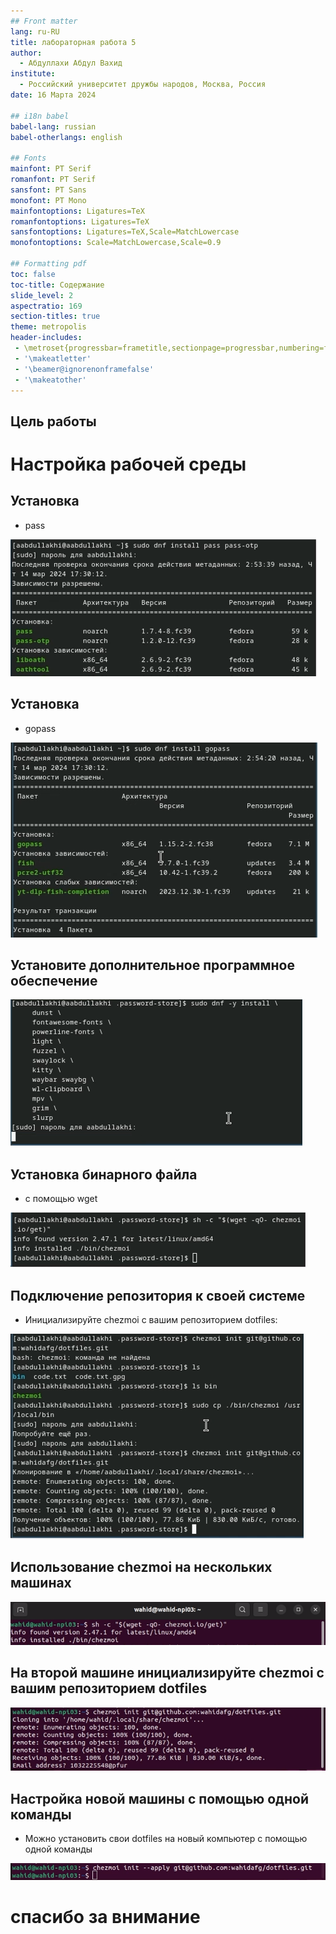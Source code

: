 ```yaml
---
## Front matter
lang: ru-RU
title: лабораторная работа 5
author:
  - Абдуллахи Абдул Вахид
institute:
  - Российский университет дружбы народов, Москва, Россия
date: 16 Марта 2024

## i18n babel
babel-lang: russian
babel-otherlangs: english

## Fonts
mainfont: PT Serif
romanfont: PT Serif
sansfont: PT Sans
monofont: PT Mono
mainfontoptions: Ligatures=TeX
romanfontoptions: Ligatures=TeX
sansfontoptions: Ligatures=TeX,Scale=MatchLowercase
monofontoptions: Scale=MatchLowercase,Scale=0.9

## Formatting pdf
toc: false
toc-title: Содержание
slide_level: 2
aspectratio: 169
section-titles: true
theme: metropolis
header-includes:
 - \metroset{progressbar=frametitle,sectionpage=progressbar,numbering=fraction}
 - '\makeatletter'
 - '\beamer@ignorenonframefalse'
 - '\makeatother'
---
```


## Цель работы

# Настройка рабочей среды

## Установка
- pass 

![](./image/1.png)

## Установка
- gopass

![](./image/1-1.png)

## Установите дополнительное программное обеспечение

![](./image/13.png)

## Установка бинарного файла
- с помощью wget

![](./image/15.png)

## Подключение репозитория к своей системе

- Инициализируйте chezmoi с вашим репозиторием dotfiles:

![](./image/17.png)

## Использование chezmoi на нескольких машинах

![](./image/20.png)

## На второй машине инициализируйте chezmoi с вашим репозиторием dotfiles

![](./image/21.png)

## Настройка новой машины с помощью одной команды

- Можно установить свои dotfiles на новый компьютер с помощью одной команды

![](./image/25.png)

# спасибо за внимание 



